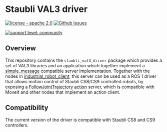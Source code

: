 # Staubli VAL3 driver

[![license - apache 2.0](https://img.shields.io/:license-Apache%202.0-yellowgreen.svg)](https://opensource.org/licenses/Apache-2.0)
[![Github Issues](https://img.shields.io/github/issues/ros-industrial/staubli_val3_driver.svg)](http://github.com/ros-industrial/staubli_val3_driver/issues)

[![support level: community](https://img.shields.io/badge/support%20level-community-lightgray.png)](http://rosindustrial.org/news/2016/10/7/better-supporting-a-growing-ros-industrial-software-platform)


## Overview

This repository contains the `staubli_val3_driver` package which provides a set of VAL3 libraries and an application which together implement a [simple_message][] compatible server implementation.
Together with the nodes in [industrial_robot_client][], this server can be used as a ROS 1 driver that allows motion control of Staubli CS8/CS9 controlled robots, by exposing a [FollowJointTrajectory][] [action][] server, which is compatible with MoveIt and other nodes that implement an action client.


## Compatibility

The current version of the driver is compatible with Staubli CS8 and CS9 controllers.



[simple_message]: http://wiki.ros.org/simple_message
[industrial_robot_client]: http://wiki.ros.org/industrial_robot_client
[FollowJointTrajectory]: http://docs.ros.org/api/control_msgs/html/action/FollowJointTrajectory.html
[action]: http://wiki.ros.org/actionlib
